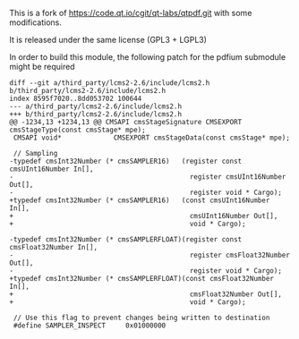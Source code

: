 This is a fork of https://code.qt.io/cgit/qt-labs/qtpdf.git with some modifications.

It is released under the same license (GPL3 + LGPL3)

In order to build this module, the following patch for the pdfium submodule might be required

```
diff --git a/third_party/lcms2-2.6/include/lcms2.h b/third_party/lcms2-2.6/include/lcms2.h
index 8595f7020..8dd053702 100644
--- a/third_party/lcms2-2.6/include/lcms2.h
+++ b/third_party/lcms2-2.6/include/lcms2.h
@@ -1234,13 +1234,13 @@ CMSAPI cmsStageSignature CMSEXPORT cmsStageType(const cmsStage* mpe);
 CMSAPI void*             CMSEXPORT cmsStageData(const cmsStage* mpe);
 
 // Sampling
-typedef cmsInt32Number (* cmsSAMPLER16)   (register const cmsUInt16Number In[],
-                                            register cmsUInt16Number Out[],
-                                            register void * Cargo);
+typedef cmsInt32Number (* cmsSAMPLER16)   (const cmsUInt16Number In[],
+                                            cmsUInt16Number Out[],
+                                            void * Cargo);
 
-typedef cmsInt32Number (* cmsSAMPLERFLOAT)(register const cmsFloat32Number In[],
-                                            register cmsFloat32Number Out[],
-                                            register void * Cargo);
+typedef cmsInt32Number (* cmsSAMPLERFLOAT)(const cmsFloat32Number In[],
+                                            cmsFloat32Number Out[],
+                                            void * Cargo);
 
 // Use this flag to prevent changes being written to destination
 #define SAMPLER_INSPECT     0x01000000
```
